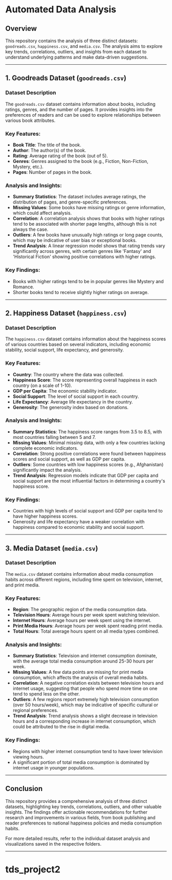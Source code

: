 # Automated Data Analysis

## Overview
This repository contains the analysis of three distinct datasets: `goodreads.csv`, `happiness.csv`, and `media.csv`. The analysis aims to explore key trends, correlations, outliers, and insights from each dataset to understand underlying patterns and make data-driven suggestions.

---

## 1. Goodreads Dataset (`goodreads.csv`)

### Dataset Description
The `goodreads.csv` dataset contains information about books, including ratings, genres, and the number of pages. It provides insights into the preferences of readers and can be used to explore relationships between various book attributes.

### Key Features:
- **Book Title**: The title of the book.
- **Author**: The author(s) of the book.
- **Rating**: Average rating of the book (out of 5).
- **Genres**: Genres assigned to the book (e.g., Fiction, Non-Fiction, Mystery, etc.).
- **Pages**: Number of pages in the book.

### Analysis and Insights:
- **Summary Statistics**: The dataset includes average ratings, the distribution of pages, and genre-specific preferences.
- **Missing Values**: Some books have missing ratings or genre information, which could affect analysis.
- **Correlation**: A correlation analysis shows that books with higher ratings tend to be associated with shorter page lengths, although this is not always the case.
- **Outliers**: A few books have unusually high ratings or long page counts, which may be indicative of user bias or exceptional books.
- **Trend Analysis**: A linear regression model shows that rating trends vary significantly across genres, with certain genres like 'Fantasy' and 'Historical Fiction' showing positive correlations with higher ratings.

### Key Findings:
- Books with higher ratings tend to be in popular genres like Mystery and Romance.
- Shorter books tend to receive slightly higher ratings on average.

---

## 2. Happiness Dataset (`happiness.csv`)

### Dataset Description
The `happiness.csv` dataset contains information about the happiness scores of various countries based on several indicators, including economic stability, social support, life expectancy, and generosity.

### Key Features:
- **Country**: The country where the data was collected.
- **Happiness Score**: The score representing overall happiness in each country (on a scale of 1-10).
- **GDP per Capita**: The economic stability indicator.
- **Social Support**: The level of social support in each country.
- **Life Expectancy**: Average life expectancy in the country.
- **Generosity**: The generosity index based on donations.

### Analysis and Insights:
- **Summary Statistics**: The happiness score ranges from 3.5 to 8.5, with most countries falling between 5 and 7.
- **Missing Values**: Minimal missing data, with only a few countries lacking complete economic indicators.
- **Correlation**: Strong positive correlations were found between happiness scores and social support, as well as GDP per capita.
- **Outliers**: Some countries with low happiness scores (e.g., Afghanistan) significantly impact the analysis.
- **Trend Analysis**: Regression models indicate that GDP per capita and social support are the most influential factors in determining a country's happiness score.

### Key Findings:
- Countries with high levels of social support and GDP per capita tend to have higher happiness scores.
- Generosity and life expectancy have a weaker correlation with happiness compared to economic stability and social support.

---

## 3. Media Dataset (`media.csv`)

### Dataset Description
The `media.csv` dataset contains information about media consumption habits across different regions, including time spent on television, internet, and print media.

### Key Features:
- **Region**: The geographic region of the media consumption data.
- **Television Hours**: Average hours per week spent watching television.
- **Internet Hours**: Average hours per week spent using the internet.
- **Print Media Hours**: Average hours per week spent reading print media.
- **Total Hours**: Total average hours spent on all media types combined.

### Analysis and Insights:
- **Summary Statistics**: Television and internet consumption dominate, with the average total media consumption around 25-30 hours per week.
- **Missing Values**: A few data points are missing for print media consumption, which affects the analysis of overall media habits.
- **Correlation**: A negative correlation exists between television hours and internet usage, suggesting that people who spend more time on one tend to spend less on the other.
- **Outliers**: A few regions report extremely high television consumption (over 50 hours/week), which may be indicative of specific cultural or regional preferences.
- **Trend Analysis**: Trend analysis shows a slight decrease in television hours and a corresponding increase in internet consumption, which could be attributed to the rise in digital media.

### Key Findings:
- Regions with higher internet consumption tend to have lower television viewing hours.
- A significant portion of total media consumption is dominated by internet usage in younger populations.

---

## Conclusion
This repository provides a comprehensive analysis of three distinct datasets, highlighting key trends, correlations, outliers, and other valuable insights. The findings offer actionable recommendations for further research and improvements in various fields, from book publishing and reader preferences to national happiness policies and media consumption habits.

For more detailed results, refer to the individual dataset analysis and visualizations saved in the respective folders.

---
# tds_project2
